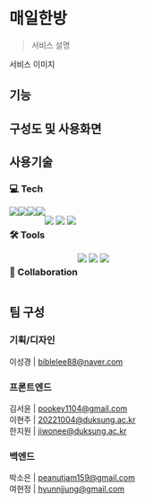 # 매일한방

> 서비스 설명

서비스 이미지

## 기능

## 구성도 및 사용화면

## 사용기술

<div>
  <h3>💻 Tech</h3>
  <div style="display: flex; flex-wrap: wrap;">
    <img src="https://img.shields.io/badge/JavaScript-F7DF1E?style=flat-square&logo=javascript&logoColor=white"/>
    <img src="https://img.shields.io/badge/React-61DAFB?style=flat-square&logo=react&logoColor=white"/>
    <img src="https://img.shields.io/badge/Python-3776AB?style=flat-square&logo=python&logoColor=white"/>
    <img src="https://img.shields.io/badge/Django DRF-092E20?style=flat-square&logo=django&logoColor=white"/>
  </div>
</div>
<div style="display: flex;">
  <h3>🛠 Tools</h3>
  <div>
    <img src="https://img.shields.io/badge/Git-F05032?style=flat-square&logo=git&logoColor=white"/>
    <img src="https://img.shields.io/badge/VS Code-007ACC?style=flat-square&logo=visualstudiocode&logoColor=white"/>
    <img src="https://img.shields.io/badge/Figma-F24E1E?style=flat-square&logo=figma&logoColor=white"/>
  </div>
</div>
<div style="display: flex;">
  <h3>💬 Collaboration</h3>
  <div>
    <img src="https://img.shields.io/badge/GitHub-181717?style=flat-square&logo=github&logoColor=white"/>
    <img src="https://img.shields.io/badge/Notion-000000?style=flat-square&logo=notion&logoColor=white"/>
    <img src="https://img.shields.io/badge/Discord-5865F2?style=flat-square&logo=discord&logoColor=white"/>
  </div>
</div>

## 팀 구성

### 기획/디자인

이성경 | biblelee88@naver.com

### 프론트엔드

김서윤 | pookey1104@gmail.com <br/>
이현주 | 20221004@duksung.ac.kr <br/>
한지원 | jiwonee@duksung.ac.kr <br/>

### 백엔드

박소은 | peanutjam159@gmail.com <br/>
여현정 | hyunnjjung@gmail.com
